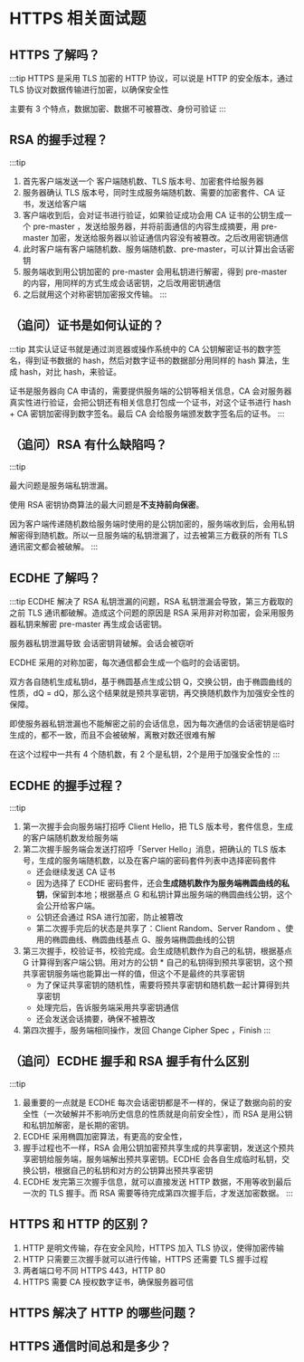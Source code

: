 # HTTPS 相关面试题

## HTTPS 了解吗？

:::tip
HTTPS 是采用 TLS 加密的 HTTP 协议，可以说是 HTTP 的安全版本，通过 TLS 协议对数据传输进行加密，以确保安全性

主要有 3 个特点，数据加密、数据不可被篡改、身份可验证
:::

## RSA 的握手过程？

:::tip
1. 首先客户端发送一个 客户端随机数、TLS 版本号、加密套件给服务器
2. 服务器确认 TLS 版本号，同时生成服务端随机数、需要的加密套件、CA 证书，发送给客户端
3. 客户端收到后，会对证书进行验证，如果验证成功会用 CA 证书的公钥生成一个 pre-master ，发送给服务器，并将前面通信的内容生成摘要，用 pre-master 加密，发送给服务器以验证通信内容没有被篡改。之后改用密钥通信
4. 此时客户端有客户端随机数、服务端随机数、pre-master，可以计算出会话密钥
5. 服务端收到用公钥加密的 pre-master 会用私钥进行解密，得到 pre-master 的内容，用同样的方式生成会话密钥，之后改用密钥通信
6. 之后就用这个对称密钥加密报文传输。
:::

## （追问）证书是如何认证的？

:::tip
其实认证证书就是通过浏览器或操作系统中的 CA 公钥解密证书的数字签名，得到证书数据的 hash，然后对数字证书的数据部分用同样的 hash 算法，生成 hash，对比 hash，来验证。

证书是服务器向 CA 申请的，需要提供服务端的公钥等相关信息，CA 会对服务器真实性进行验证，会把公钥还有相关信息打包成一个证书，对这个证书进行 hash + CA 密钥加密得到数字签名。最后 CA 会给服务端颁发数字签名后的证书。
:::

## （追问）RSA 有什么缺陷吗？

:::tip

最大问题是服务端私钥泄漏。

使用 RSA 密钥协商算法的最大问题是**不支持前向保密**。

因为客户端传递随机数给服务端时使用的是公钥加密的，服务端收到后，会用私钥解密得到随机数。所以一旦服务端的私钥泄漏了，过去被第三方截获的所有 TLS 通讯密文都会被破解。
:::

## ECDHE 了解吗？

:::tip
ECDHE 解决了 RSA 私钥泄漏的问题，RSA 私钥泄漏会导致，第三方截取的之前 TLS 通讯都破解。造成这个问题的原因是 RSA 采用非对称加密，会采用服务器私钥来解密 pre-master 再生成会话密钥。

服务器私钥泄漏导致 会话密钥背破解。会话会被窃听

ECDHE 采用的对称加密，每次通信都会生成一个临时的会话密钥。

双方各自随机生成私钥d，基于椭圆基点生成公钥 Q，交换公钥，由于椭圆曲线的性质，dQ = dQ，那么这个结果就是预共享密钥，再交换随机数作为加强安全性的保障。

即使服务器私钥泄漏也不能解密之前的会话信息，因为每次通信的会话密钥是临时生成的，都不一致，而且不会被破解，离散对数还很难有解

在这个过程中一共有 4 个随机数，有 2 个是私钥，2个是用于加强安全性的
:::

## ECDHE 的握手过程？

:::tip
1. 第一次握手会向服务端打招呼 Client Hello，把 TLS 版本号，套件信息，生成的客户端随机数发给服务端
2. 第二次握手服务端会发送打招呼「Server Hello」消息，把确认的 TLS 版本号，生成的服务端随机数，以及在客户端的密码套件列表中选择密码套件
    - 还会继续发送 CA 证书
    - 因为选择了 ECDHE 密码套件，还会**生成随机数作为服务端椭圆曲线的私钥**，保留到本地；根据基点 G 和私钥计算出服务端的椭圆曲线公钥，这个会公开给客户端。
    - 公钥还会通过 RSA 进行加密，防止被篡改
    - 第二次握手完后的状态是共享了：Client Random、Server Random 、使用的椭圆曲线、椭圆曲线基点 G、服务端椭圆曲线的公钥
3. 第三次握手，校验证书，校验完成。会生成随机数作为自己的私钥，根据基点 G 计算得到客户端公钥。用对方的公钥 * 自己的私钥得到预共享密钥，这个预共享密钥服务端也能算出一样的值，但这个不是最终的共享密钥
    - 为了保证共享密钥的随机性，需要将预共享密钥和随机数一起计算得到共享密钥
    - 处理完后，告诉服务端采用共享密钥通信
    - 还会发送会话摘要，确保不被篡改
4. 第四次握手，服务端相同操作，发回 Change Cipher Spec ，Finish
:::

## （追问）ECDHE 握手和 RSA 握手有什么区别

:::tip
1. 最重要的一点就是 ECDHE 每次会话密钥都是不一样的，保证了数据向前的安全性（一次破解并不影响历史信息的性质就是向前安全性），而 RSA 是用公钥和私钥加解密，是长期的密钥。
2. ECDHE 采用椭圆加密算法，有更高的安全性，
3. 握手过程也不一样，RSA 会用公钥加密预共享生成的共享密钥，发送这个预共享密钥给服务端，服务端解出预共享密钥。ECDHE 会各自生成临时私钥，交换公钥，根据自己的私钥和对方的公钥算出预共享密钥
4. ECDHE 发完第三次握手信息，就可以直接发送 HTTP 数据，不用等收到最后一次的 TLS 握手。而 RSA 需要等待完成第四次握手后，才发送加密数据。
:::

## HTTPS 和 HTTP 的区别？

1. HTTP 是明文传输，存在安全风险，HTTPS 加入 TLS 协议，使得加密传输
2. HTTP 只需要三次握手就可以进行传输，HTTPS 还需要 TLS 握手过程
3. 两者端口号不同 HTTPS 443，HTTP 80
4. HTTPS 需要 CA 授权数字证书，确保服务器可信

## HTTPS 解决了 HTTP 的哪些问题？



## HTTPS 通信时间总和是多少？
